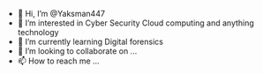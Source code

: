 - 👋 Hi, I’m @Yaksman447
- 👀 I’m interested in Cyber Security Cloud computing and anything technology
- 🌱 I’m currently learning Digital forensics
- 💞️ I’m looking to collaborate on ...
- 📫 How to reach me ...

<!---
Yaksman447/Yaksman447 is a ✨ special ✨ repository because its `README.md` (this file) appears on your GitHub profile.
You can click the Preview link to take a look at your changes.
--->
